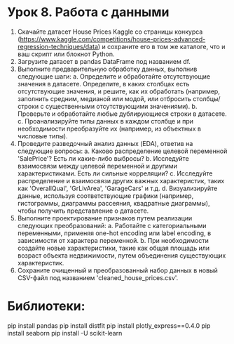 # Урок 8. Работа с данными

1. Скачайте датасет House Prices Kaggle со страницы конкурса (https://www.kaggle.com/competitions/house-prices-advanced-regression-techniques/data) и сохраните его в том же каталоге, что и ваш скрипт или блокнот Python.
2. Загрузите датасет в pandas DataFrame под названием df.
3. Выполните предварительную обработку данных, выполнив следующие шаги: a. Определите и обработайте отсутствующие значения в датасете. Определите, в каких столбцах есть отсутствующие значения, и решите, как их обработать (например, заполнить средним, медианой или модой, или отбросить столбцы/строки с существенными отсутствующими значениями). b. Проверьте и обработайте любые дублирующиеся строки в датасете. c. Проанализируйте типы данных в каждом столбце и при необходимости преобразуйте их (например, из объектных в числовые типы).
4. Проведите разведочный анализ данных (EDA), ответив на следующие вопросы: a. Каково распределение целевой переменной 'SalePrice'? Есть ли какие-либо выбросы? b. Исследуйте взаимосвязи между целевой переменной и другими характеристиками. Есть ли сильные корреляции? c. Исследуйте распределение и взаимосвязи других важных характеристик, таких как 'OverallQual', 'GrLivArea', 'GarageCars' и т.д. d. Визуализируйте данные, используя соответствующие графики (например, гистограммы, диаграммы рассеяния, квадратные диаграммы), чтобы получить представление о датасете.
5. Выполните проектирование признаков путем реализации следующих преобразований: a. Работайте с категориальными переменными, применяя one-hot encoding или label encoding, в зависимости от характера переменной. b. При необходимости создайте новые характеристики, такие как общая площадь или возраст объекта недвижимости, путем объединения существующих характеристик.
6. Сохраните очищенный и преобразованный набор данных в новый CSV-файл под названием 'cleaned_house_prices.csv'.


# Библиотеки:

pip install pandas
pip install distfit
pip install plotly_express==0.4.0
pip install seaborn
pip install -U scikit-learn